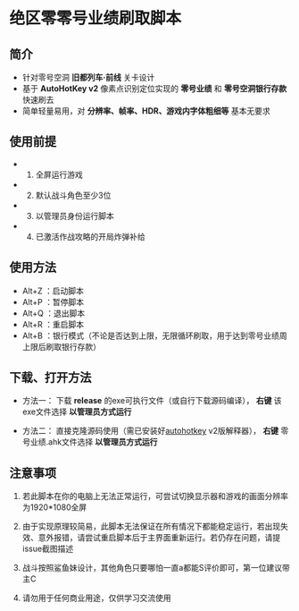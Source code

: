 # 绝区零零号业绩刷取脚本

## 简介

- 针对零号空洞 **旧都列车·前线** 关卡设计
- 基于 **AutoHotKey v2** 像素点识别定位实现的 **零号业绩** 和 **零号空洞银行存款** 快速刷去
- 简单轻量易用，对 **分辨率、帧率、HDR、游戏内字体粗细等** 基本无要求

## 使用前提

- 1. 全屏运行游戏
- 2. 默认战斗角色至少3位
- 3. 以管理员身份运行脚本
- 4. 已激活作战攻略的开局炸弹补给

## 使用方法

- Alt+Z ：启动脚本
- Alt+P ：暂停脚本
- Alt+Q ：退出脚本
- Alt+R ：重启脚本
- Alt+B ：银行模式（不论是否达到上限，无限循环刷取，用于达到零号业绩周上限后刷取银行存款）

## 下载、打开方法

- 方法一：
下载 **release** 的exe可执行文件（或自行下载源码编译）， **右键** 该exe文件选择 **以管理员方式运行**

- 方法二：
直接克隆源码使用（需已安装好[autohotkey](https://www.autohotkey.com) v2版解释器）， **右键** 零号业绩.ahk文件选择 **以管理员方式运行**

## 注意事项

1. 若此脚本在你的电脑上无法正常运行，可尝试切换显示器和游戏的画面分辨率为1920*1080全屏

2. 由于实现原理较简易，此脚本无法保证在所有情况下都能稳定运行，若出现失效、意外报错，请尝试重启脚本后于主界面重新运行。若仍存在问题，请提issue截图描述

3. 战斗按照鲨鱼妹设计，其他角色只要哪怕一直a都能S评价即可，第一位建议带主C

4. 请勿用于任何商业用途，仅供学习交流使用
